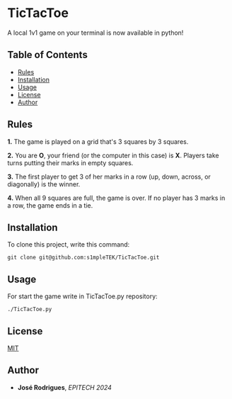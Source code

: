 # TicTacToe

A local 1v1 game on your terminal is now available in python!

## Table of Contents

- [Rules](https://github.com/s1mpleTEK/TicTacToe#rules)
- [Installation](https://github.com/s1mpleTEK/TicTacToe#installation)
- [Usage](https://github.com/s1mpleTEK/TicTacToe#usage)
- [License](https://github.com/s1mpleTEK/TicTacToe#license)
- [Author](https://github.com/s1mpleTEK/TicTacToe#author)

## Rules


**1.**  The game is played on a grid that's 3 squares by 3 squares.

**2.**  You are  **O**, your friend (or the computer in this case) is  **X**. Players take turns putting their marks in empty squares.

**3.**  The first player to get 3 of her marks in a row (up, down, across, or diagonally) is the winner.

**4.**  When all 9 squares are full, the game is over. If no player has 3 marks in a row, the game ends in a tie.

## Installation

To clone this project, write this command:
```
git clone git@github.com:s1mpleTEK/TicTacToe.git
```

## Usage

For start the game write in TicTacToe.py repository:
```
./TicTacToe.py
```

## License

[MIT](https://github.com/s1mpleTEK/epitech-folder/blob/master/LICENSE)

## Author

* **José Rodrigues**, *EPITECH 2024*
